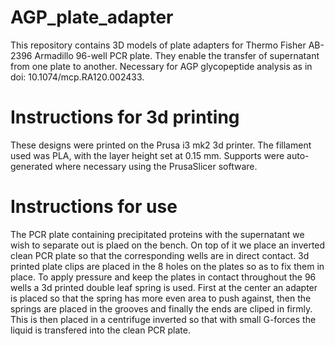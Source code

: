 # AGP_plate_adapter
This repository contains 3D models of plate adapters for Thermo Fisher AB-2396 Armadillo 96-well PCR plate. They enable the transfer of supernatant from one plate to another. Necessary for AGP glycopeptide analysis as in  doi: 10.1074/mcp.RA120.002433.

# Instructions for 3d printing
These designs were printed on the Prusa i3 mk2 3d printer. The fillament used was PLA, with the layer height set at 0.15 mm. Supports were auto-generated where necessary using the PrusaSlicer software.

# Instructions for use
The PCR plate containing precipitated proteins with the supernatant we wish to separate out is plaed on the bench. On top of it we place an inverted clean PCR plate so that the corresponding wells are in direct contact. 3d printed plate clips are placed in the 8 holes on the plates so as to fix them in place. To apply pressure and keep the plates in contact throughout the 96 wells a 3d printed double leaf spring is used. First at the center an adapter is placed so that the spring has more even area to push against, then the springs are placed in the grooves and finally the ends are cliped in firmly. This is then placed in a centrifuge inverted so that with small G-forces the liquid is transfered into the clean PCR plate.
